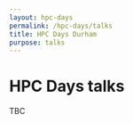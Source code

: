 ```yaml
---
layout: hpc-days
permalink: /hpc-days/talks
title: HPC Days Durham
purpose: talks
---
```


# HPC Days talks

TBC
